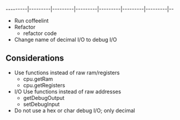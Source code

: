 ---------|---------|---------|---------|---------|---------|---------|--
- Run coffeelint
- Refactor
    - refactor code
- Change name of decimal I/O to debug I/O


Considerations
--------------
- Use functions instead of raw ram/registers
    - cpu.getRam
    - cpu.getRegisters
- I/O Use functions instead of raw addresses
    - getDebugOutput
    - setDebugInput
- Do not use a hex or char debug I/O; only decimal
